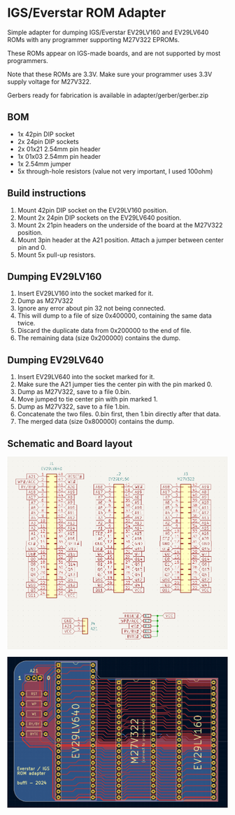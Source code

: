 # IGS/Everstar ROM Adapter

Simple adapter for dumping IGS/Everstar EV29LV160 and EV29LV640 ROMs with any programmer supporting M27V322 EPROMs.

These ROMs appear on IGS-made boards, and are not supported by most programmers.

Note that these ROMs are 3.3V. Make sure your programmer uses 3.3V supply voltage for M27V322. 

Gerbers ready for fabrication is available in adapter/gerber/gerber.zip

## BOM

- 1x 42pin DIP socket
- 2x 24pin DIP sockets
- 2x 01x21 2.54mm pin header
- 1x 01x03 2.54mm pin header
- 1x 2.54mm jumper
- 5x through-hole resistors (value not very important, I used 100ohm)

## Build instructions

1. Mount 42pin DIP socket on the EV29LV160 position.
2. Mount 2x 24pin DIP sockets on the EV29LV640 position.
3. Mount 2x 21pin headers on the underside of the board at the M27V322 position.
4. Mount 3pin header at the A21 position. Attach a jumper between center pin and 0.
5. Mount 5x pull-up resistors.

## Dumping EV29LV160

1. Insert EV29LV160 into the socket marked for it.
2. Dump as M27V322
3. Ignore any error about pin 32 not being connected.
4. This will dump to a file of size 0x400000, containing the same data twice.
5. Discard the duplicate data from 0x200000 to the end of file.
6. The remaining data (size 0x200000) contains the dump.

## Dumping EV29LV640

1. Insert EV29LV640 into the socket marked for it.
2. Make sure the A21 jumper ties the center pin with the pin marked 0.
3. Dump as M27V322, save to a file 0.bin.
4. Move jumped to tie center pin with pin marked 1.
5. Dump as M27V322, save to a file 1.bin.
6. Concatenate the two files. 0.bin first, then 1.bin directly after that data.
7. The merged data (size 0x800000) contains the dump.

## Schematic and Board layout

![Schematic of adapter](schematic.png)

![Board](adapter_board.png)

